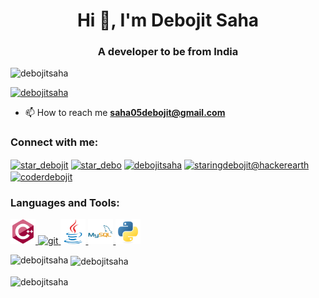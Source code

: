 <h1 align="center">Hi 👋, I'm Debojit Saha</h1>
<h3 align="center">A developer to be from India</h3>

<p align="left"> <img src="https://komarev.com/ghpvc/?username=debojitsaha&label=Profile%20views&color=0e75b6&style=flat" alt="debojitsaha" /> </p>

<p align="left"> <a href="https://github.com/ryo-ma/github-profile-trophy"><img src="https://github-profile-trophy.vercel.app/?username=debojitsaha" alt="debojitsaha" /></a> </p>

- 📫 How to reach me **saha05debojit@gmail.com**

<h3 align="left">Connect with me:</h3>
<p align="left">
<a href="https://twitter.com/star_debojit" target="blank"><img align="center" src="https://raw.githubusercontent.com/rahuldkjain/github-profile-readme-generator/master/src/images/icons/Social/twitter.svg" alt="star_debojit" height="30" width="40" /></a>
<a href="https://instagram.com/star_debo" target="blank"><img align="center" src="https://raw.githubusercontent.com/rahuldkjain/github-profile-readme-generator/master/src/images/icons/Social/instagram.svg" alt="star_debo" height="30" width="40" /></a>
<a href="https://www.codechef.com/users/debojitsaha" target="blank"><img align="center" src="https://cdn.jsdelivr.net/npm/simple-icons@3.1.0/icons/codechef.svg" alt="debojitsaha" height="30" width="40" /></a>
<a href="https://www.hackerearth.com/staringdebojit@hackerearth" target="blank"><img align="center" src="https://raw.githubusercontent.com/rahuldkjain/github-profile-readme-generator/master/src/images/icons/Social/hackerearth.svg" alt="staringdebojit@hackerearth" height="30" width="40" /></a>
<a href="https://auth.geeksforgeeks.org/user/coderdebojit" target="blank"><img align="center" src="https://raw.githubusercontent.com/rahuldkjain/github-profile-readme-generator/master/src/images/icons/Social/geeks-for-geeks.svg" alt="coderdebojit" height="30" width="40" /></a>
</p>

<h3 align="left">Languages and Tools:</h3>
<p align="left"> <a href="https://www.w3schools.com/cpp/" target="_blank"> <img src="https://raw.githubusercontent.com/devicons/devicon/master/icons/cplusplus/cplusplus-original.svg" alt="cplusplus" width="40" height="40"/> </a> <a href="https://git-scm.com/" target="_blank"> <img src="https://www.vectorlogo.zone/logos/git-scm/git-scm-icon.svg" alt="git" width="40" height="40"/> </a> <a href="https://www.java.com" target="_blank"> <img src="https://raw.githubusercontent.com/devicons/devicon/master/icons/java/java-original.svg" alt="java" width="40" height="40"/> </a> <a href="https://www.mysql.com/" target="_blank"> <img src="https://raw.githubusercontent.com/devicons/devicon/master/icons/mysql/mysql-original-wordmark.svg" alt="mysql" width="40" height="40"/> </a> <a href="https://www.python.org" target="_blank"> <img src="https://raw.githubusercontent.com/devicons/devicon/master/icons/python/python-original.svg" alt="python" width="40" height="40"/> </a> </p>

<p><img align="left" src="https://github-readme-stats.vercel.app/api/top-langs?username=debojitsaha&show_icons=true&locale=en&layout=compact" alt="debojitsaha" /></p>

<p>&nbsp;<img align="center" src="https://github-readme-stats.vercel.app/api?username=debojitsaha&show_icons=true&locale=en" alt="debojitsaha" /></p>

<p><img align="center" src="https://github-readme-streak-stats.herokuapp.com/?user=debojitsaha&" alt="debojitsaha" /></p>

